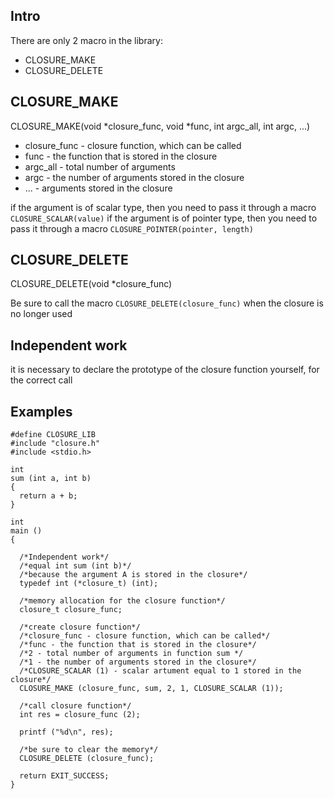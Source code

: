 ## Intro
There are only 2 macro in the library:
* CLOSURE_MAKE
* CLOSURE_DELETE

## CLOSURE_MAKE

CLOSURE_MAKE(void *closure_func, void *func, int argc_all, int argc, ...)

* closure_func - closure function, which can be called
* func - the function that is stored in the closure
* argc_all - total number of arguments
* argc - the number of arguments stored in the closure
* ... - arguments stored in the closure

if the argument is of scalar type, then you need to pass it through a macro
```CLOSURE_SCALAR(value)```
if the argument is of pointer type, then you need to pass it through a macro
```CLOSURE_POINTER(pointer, length)```

## CLOSURE_DELETE
CLOSURE_DELETE(void *closure_func)

Be sure to call the macro ```CLOSURE_DELETE(closure_func)``` when the closure is no longer used

## Independent work
it is necessary to declare the prototype of the closure function yourself, for the correct call

## Examples

```
#define CLOSURE_LIB
#include "closure.h"
#include <stdio.h>

int
sum (int a, int b)
{
  return a + b;
}

int
main ()
{

  /*Independent work*/
  /*equal int sum (int b)*/
  /*because the argument A is stored in the closure*/
  typedef int (*closure_t) (int);

  /*memory allocation for the closure function*/
  closure_t closure_func;

  /*create closure function*/
  /*closure_func - closure function, which can be called*/
  /*func - the function that is stored in the closure*/
  /*2 - total number of arguments in function sum */
  /*1 - the number of arguments stored in the closure*/
  /*CLOSURE_SCALAR (1) - scalar artument equal to 1 stored in the closure*/
  CLOSURE_MAKE (closure_func, sum, 2, 1, CLOSURE_SCALAR (1));

  /*call closure function*/
  int res = closure_func (2);

  printf ("%d\n", res);

  /*be sure to clear the memory*/
  CLOSURE_DELETE (closure_func);

  return EXIT_SUCCESS;
}

```

